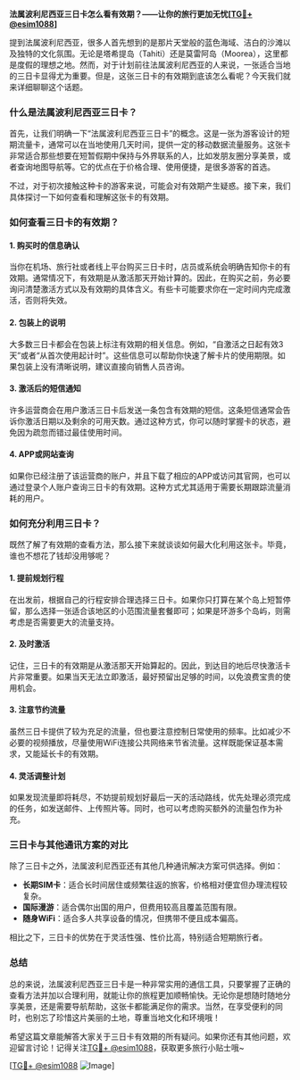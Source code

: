 **法属波利尼西亚三日卡怎么看有效期？——让你的旅行更加无忧[[TG💪+ @esim1088](https://t.me/s/esim1088)]**

提到法属波利尼西亚，很多人首先想到的是那片天堂般的蓝色海域、洁白的沙滩以及独特的文化氛围。无论是塔希提岛（Tahiti）还是莫雷阿岛（Moorea），这里都是度假的理想之地。然而，对于计划前往法属波利尼西亚的人来说，一张适合当地的三日卡显得尤为重要。但是，这张三日卡的有效期到底该怎么看呢？今天我们就来详细聊聊这个话题。

### 什么是法属波利尼西亚三日卡？

首先，让我们明确一下“法属波利尼西亚三日卡”的概念。这是一张为游客设计的短期流量卡，通常可以在当地使用几天时间，提供一定的移动数据流量服务。这张卡非常适合那些想要在短暂假期中保持与外界联系的人，比如发朋友圈分享美景，或者查询地图导航等。它的优点在于价格合理、使用便捷，是很多游客的首选。

不过，对于初次接触这种卡的游客来说，可能会对有效期产生疑惑。接下来，我们具体探讨一下如何查看和理解这张卡的有效期。

### 如何查看三日卡的有效期？

#### 1. **购买时的信息确认**
当你在机场、旅行社或者线上平台购买三日卡时，店员或系统会明确告知你卡的有效期。通常情况下，有效期是从激活那天开始计算的。因此，在购买之前，务必要询问清楚激活方式以及有效期的具体含义。有些卡可能要求你在一定时间内完成激活，否则将失效。

#### 2. **包装上的说明**
大多数三日卡都会在包装上标注有效期的相关信息。例如，“自激活之日起有效3天”或者“从首次使用起计时”。这些信息可以帮助你快速了解卡片的使用期限。如果包装上没有清晰说明，建议直接向销售人员咨询。

#### 3. **激活后的短信通知**
许多运营商会在用户激活三日卡后发送一条包含有效期的短信。这条短信通常会告诉你激活日期以及剩余的可用天数。通过这种方式，你可以随时掌握卡的状态，避免因为疏忽而错过最佳使用时间。

#### 4. **APP或网站查询**
如果你已经注册了该运营商的账户，并且下载了相应的APP或访问其官网，也可以通过登录个人账户查询三日卡的有效期。这种方式尤其适用于需要长期跟踪流量消耗的用户。

### 如何充分利用三日卡？

既然了解了有效期的查看方法，那么接下来就谈谈如何最大化利用这张卡。毕竟，谁也不想花了钱却没用够呢？

#### 1. **提前规划行程**
在出发前，根据自己的行程安排合理选择三日卡。如果你只打算在某个岛上短暂停留，那么选择一张适合该地区的小范围流量套餐即可；如果是环游多个岛屿，则需考虑是否需要更大的流量支持。

#### 2. **及时激活**
记住，三日卡的有效期是从激活那天开始算起的。因此，到达目的地后尽快激活卡片非常重要。如果当天无法立即激活，最好预留出足够的时间，以免浪费宝贵的使用机会。

#### 3. **注意节约流量**
虽然三日卡提供了较为充足的流量，但也要注意控制日常使用的频率。比如减少不必要的视频播放，尽量使用WiFi连接公共网络来节省流量。这样既能保证基本需求，又能延长卡的有效期。

#### 4. **灵活调整计划**
如果发现流量即将耗尽，不妨提前规划好最后一天的活动路线，优先处理必须完成的任务，如发送邮件、上传照片等。同时，也可以考虑购买额外的流量包作为补充。

### 三日卡与其他通讯方案的对比

除了三日卡之外，法属波利尼西亚还有其他几种通讯解决方案可供选择。例如：

- **长期SIM卡**：适合长时间居住或频繁往返的旅客，价格相对便宜但办理流程较复杂。
- **国际漫游**：适合偶尔出国的用户，但费用较高且覆盖范围有限。
- **随身WiFi**：适合多人共享设备的情况，但携带不便且成本偏高。

相比之下，三日卡的优势在于灵活性强、性价比高，特别适合短期旅行者。

### 总结

总的来说，法属波利尼西亚三日卡是一种非常实用的通信工具，只要掌握了正确的查看方法并加以合理利用，就能让你的旅程更加顺畅愉快。无论你是想随时随地分享美景，还是需要导航帮助，这张卡都能满足你的需求。当然，在享受便利的同时，也别忘了珍惜这片美丽的土地，尊重当地文化和环境哦！

希望这篇文章能解答大家关于三日卡有效期的所有疑问。如果你还有其他问题，欢迎留言讨论！记得关注[TG💪+ @esim1088](https://t.me/s/esim1088)，获取更多旅行小贴士哦~ 

[[TG💪+ @esim1088](https://t.me/s/esim1088) ![Image](https://i.postimg.cc/4NQfJmqS/Snipaste-2025-05-13-00-14-12.png)]